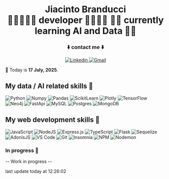 <h1 align="center">
  <span>Jiacinto Branducci</span><br>
  <span>🧞‍♂️🧑🏻‍💻 developer 🧑🏻‍💻🧚</span>
  <span> 👨‍💻 currently learning AI and Data 💆‍♂️ </span>
</h1>

<div align="center">
  <h3>⬇️ contact me ⬇️ </h3>
  <a href="https://www.linkedin.com/in/jiacinto-branducci/">
      <img src="https://img.shields.io/badge/LinkedIn-0077B5?style=for-the-badge&logo=linkedin&logoColor=white" alt="Linkedin" />
  </a>
  <a href="mailto:j.branducci.pro@gmail.com?subject=Demande%20de%20contact%20via%20GitHub">
      <img src="https://img.shields.io/badge/Gmail-EA4336?style=for-the-badge&logo=gmail&logoColor=white" alt="Gmail" />
  </a>
</div>

<p> 📅 Today is <b>17 July, 2025</b>.</p>

## My data / AI related skills 🤖
![Python](https://img.shields.io/badge/python-3670A0?style=for-the-badge&logo=python&logoColor=ffdd54)
![Numpy](https://img.shields.io/badge/Numpy-777BB4?style=for-the-badge&logo=numpy&logoColor=white)
![Pandas](https://img.shields.io/badge/Pandas-2C2D72?style=for-the-badge&logo=pandas&logoColor=white)
![ScikitLearn](https://img.shields.io/badge/scikit_learn-F7931E?style=for-the-badge&logo=scikit-learn&logoColor=white)
![Plotly](https://img.shields.io/badge/Plotly-239120?style=for-the-badge&logo=plotly&logoColor=white)
![TensorFlow](https://img.shields.io/badge/TensorFlow-FF6F00?style=for-the-badge&logo=tensorflow&logoColor=white)
![Neo4j](https://img.shields.io/badge/Neo4j-018bff?style=for-the-badge&logo=neo4j&logoColor=white)
![FastApi](https://img.shields.io/badge/fastapi-109989?style=for-the-badge&logo=FASTAPI&logoColor=white)
![MySQL](https://img.shields.io/badge/mysql-%2300f.svg?style=for-the-badge&logo=mysql&logoColor=white)
![Postgres](https://img.shields.io/badge/postgres-%23316192.svg?style=for-the-badge&logo=postgresql&logoColor=white)
![MongoDB](https://img.shields.io/badge/mongodb-%234ea94b.svg?style=for-the-badge&logo=mongodb&logoColor=white)


## My web development skills 🚀
![JavaScript](https://img.shields.io/badge/javascript-%23F7DF1E.svg?style=for-the-badge&logo=javascript&logoColor=black)
![NodeJS](https://img.shields.io/badge/node_js-%23339933.svg?style=for-the-badge&logo=node.js&logoColor=white)
![Express.js](https://img.shields.io/badge/express.js-%23404d59.svg?style=for-the-badge&logo=express&logoColor=%2361DAFB)
![TypeScript](https://img.shields.io/badge/typescript-%233178C6.svg?style=for-the-badge&logo=typescript&logoColor=white)
![Flask](https://img.shields.io/badge/Flask-000000?style=for-the-badge&logo=flask&logoColor=white)
![Sequelize](https://img.shields.io/badge/Sequelize-52B0E7?style=for-the-badge&logo=Sequelize&logoColor=white)
![AdonisJS](https://img.shields.io/badge/adonisjs-%23220052.svg?style=for-the-badge&logo=adonisjs&logoColor=white)
![VS Code](https://img.shields.io/badge/visual_studio_code-%23007ACC.svg?style=for-the-badge&logo=visual-studio-code&logoColor=white)
![Git](https://img.shields.io/badge/git-%23F05032.svg?style=for-the-badge&logo=git&logoColor=white)
![Insomnia](https://img.shields.io/badge/insomia-%234000BF.svg?style=for-the-badge&logo=insomnia&logoColor=white)
![NPM](https://img.shields.io/badge/NPM-%23CB3837.svg?style=for-the-badge&logo=npm&logoColor=white)
![Nodemon](https://img.shields.io/badge/NODEMON-%23323330.svg?style=for-the-badge&logo=nodemon&logoColor=%BBDEAD)



### In progress 🚰


-- Work in progress --

last update today at 12:26:02 
